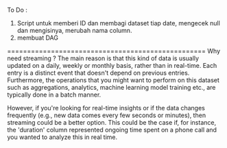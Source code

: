 To Do :
1. Script untuk memberi ID dan membagi dataset tiap date, mengecek null dan mengisinya, merubah nama column.
2. membuat DAG

==================================================
Why need streaming ?
The main reason is that this kind of data is usually updated on a daily, weekly or monthly basis, rather than in real-time. Each entry is a distinct event that doesn't depend on previous entries. Furthermore, the operations that you might want to perform on this dataset such as aggregations, analytics, machine learning model training etc., are typically done in a batch manner.

However, if you're looking for real-time insights or if the data changes frequently (e.g., new data comes every few seconds or minutes), then streaming could be a better option. This could be the case if, for instance, the 'duration' column represented ongoing time spent on a phone call and you wanted to analyze this in real time.

